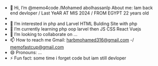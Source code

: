 - 👋 Hi, I’m @memo4code /Mohamed  abolhassanIp
About me: Iam back end devloper / Last YeAR AT MIS 2024 / FROM EGYPT 22 years old
- 
- 👀 I’m interested in php and Larvel HTML Bulding Site with php
- 🌱 I’m currently learning php oop larvel then JS CSS React Vuejs
- 💞️ I’m looking to collaborate on ...
- 📫 How to reach me Gmail: harbmohamed316@gmail.com -/ memofastcup@gmail.com
- 😄 Pronouns: ...
- ⚡ Fun fact: some time i forget code but iam still devloper

<!---
memo4code/memo4code is a ✨ special ✨ repository because its `README.md` (this file) appears on your GitHub profile.
You can click the Preview link to take a look at your changes.
--->
